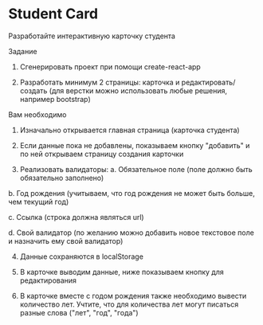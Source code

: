 # Student Card

Разработайте интерактивную карточку студента

Задание

1. Сгенерировать проект при помощи create-react-app

2. Разработать минимум 2 страницы: карточка и редактировать/создать (для верстки можно использовать любые решения, например bootstrap)

Вам необходимо

1. Изначально открывается главная страница (карточка студента)

2. Если данные пока не добавлены, показываем кнопку "добавить" и по ней открываем страницу создания карточки

3. Реализовать валидаторы:
a. Обязательное поле (поле должно быть обязательно заполнено)

b. Год рождения (учитываем, что год рождения не может быть больше, чем текущий год)

c. Ссылка (строка должна являться url)

d. Свой валидатор (по желанию можно добавить новое текстовое поле и назначить ему свой валидатор)

4. Данные сохраняются в localStorage

5. В карточке выводим данные, ниже показываем кнопку для редактирования

6. В карточке вместе с годом рождения также необходимо вывести количество лет. Учтите, что для количества лет могут писаться разные слова ("лет", "год", "года")
